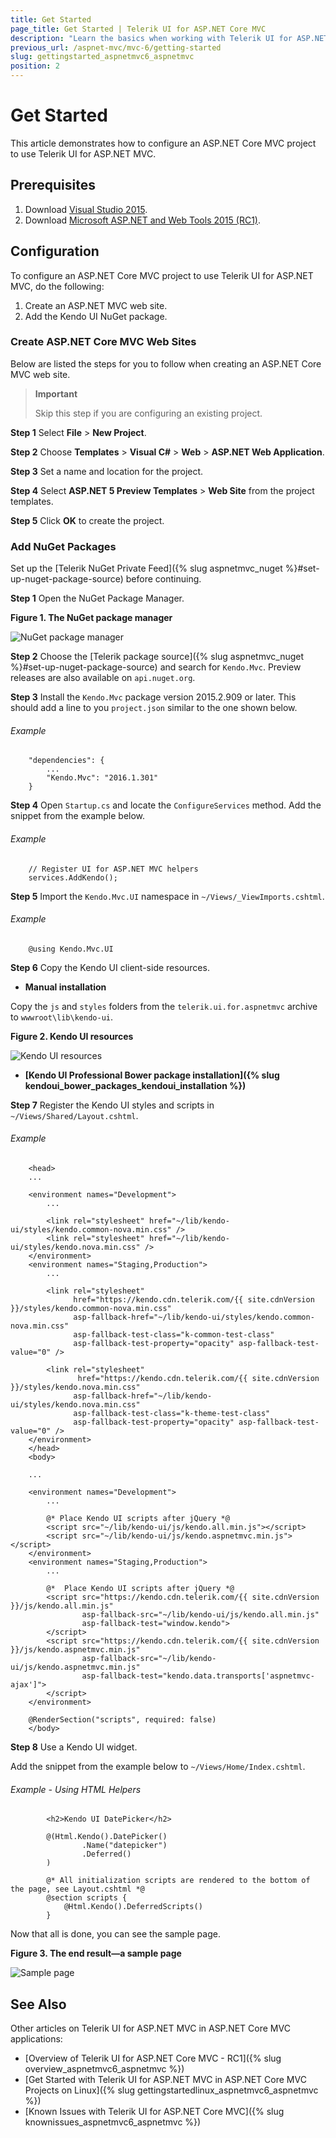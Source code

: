 ```yaml
---
title: Get Started
page_title: Get Started | Telerik UI for ASP.NET Core MVC
description: "Learn the basics when working with Telerik UI for ASP.NET Core MVC."
previous_url: /aspnet-mvc/mvc-6/getting-started
slug: gettingstarted_aspnetmvc6_aspnetmvc
position: 2
---
```


# Get Started

This article demonstrates how to configure an ASP.NET Core MVC project to use Telerik UI for ASP.NET MVC.

## Prerequisites

1. Download [Visual Studio 2015](https://www.visualstudio.com/en-us/downloads/download-visual-studio-vs.aspx).
2. Download [Microsoft ASP.NET and Web Tools 2015 (RC1)](https://www.microsoft.com/en-us/download/details.aspx?id=49959).

## Configuration

To configure an ASP.NET Core MVC project to use Telerik UI for ASP.NET MVC, do the following:

1. Create an ASP.NET MVC web site.
2. Add the Kendo UI NuGet package.

### Create ASP.NET Core MVC Web Sites

Below are listed the steps for you to follow when creating an ASP.NET Core MVC web site.

> **Important**
>
> Skip this step if you are configuring an existing project.

**Step 1** Select **File** > **New Project**.

**Step 2** Choose **Templates** > **Visual C#** > **Web** > **ASP.NET Web Application**.

**Step 3** Set a name and location for the project.

**Step 4** Select **ASP.NET 5 Preview Templates** > **Web Site** from the project templates.

**Step 5** Click **OK** to create the project.

### Add NuGet Packages

Set up the [Telerik NuGet Private Feed]({% slug aspnetmvc_nuget %}#set-up-nuget-package-source) before continuing.

**Step 1** Open the NuGet Package Manager.

**Figure 1. The NuGet package manager**

![NuGet package manager](images/manage-nuget-packages.png)

**Step 2** Choose the [Telerik package source]({% slug aspnetmvc_nuget %}#set-up-nuget-package-source) and search for `Kendo.Mvc`. Preview releases are also available on `api.nuget.org`.

**Step 3** Install the `Kendo.Mvc` package version 2015.2.909 or later. This should add a line to you `project.json` similar to the one shown below.

###### Example

        "dependencies": {
            ...
            "Kendo.Mvc": "2016.1.301"
        }

**Step 4** Open `Startup.cs` and locate the `ConfigureServices` method. Add the snippet from the example below.

###### Example

        // Register UI for ASP.NET MVC helpers
        services.AddKendo();

**Step 5** Import the `Kendo.Mvc.UI` namespace in `~/Views/_ViewImports.cshtml`.

###### Example

        @using Kendo.Mvc.UI

**Step 6** Copy the Kendo UI client-side resources.

* **Manual installation**

Copy the `js` and `styles` folders from the `telerik.ui.for.aspnetmvc` archive to `wwwroot\lib\kendo-ui`.

**Figure 2. Kendo UI resources**

![Kendo UI resources](images/kendo-ui-wwwroot.png)

* **[Kendo UI Professional Bower package installation]({% slug kendoui_bower_packages_kendoui_installation %})**

**Step 7** Register the Kendo UI styles and scripts in `~/Views/Shared/Layout.cshtml`.

###### Example

        <head>
        ...

        <environment names="Development">
            ...

            <link rel="stylesheet" href="~/lib/kendo-ui/styles/kendo.common-nova.min.css" />
            <link rel="stylesheet" href="~/lib/kendo-ui/styles/kendo.nova.min.css" />
        </environment>
        <environment names="Staging,Production">
            ...

            <link rel="stylesheet"
                  href="https://kendo.cdn.telerik.com/{{ site.cdnVersion }}/styles/kendo.common-nova.min.css"
                  asp-fallback-href="~/lib/kendo-ui/styles/kendo.common-nova.min.css"
                  asp-fallback-test-class="k-common-test-class"
                  asp-fallback-test-property="opacity" asp-fallback-test-value="0" />

            <link rel="stylesheet"
                   href="https://kendo.cdn.telerik.com/{{ site.cdnVersion }}/styles/kendo.nova.min.css"
                  asp-fallback-href="~/lib/kendo-ui/styles/kendo.nova.min.css"
                  asp-fallback-test-class="k-theme-test-class"
                  asp-fallback-test-property="opacity" asp-fallback-test-value="0" />
        </environment>
        </head>
        <body>

        ...

        <environment names="Development">
            ...

            @* Place Kendo UI scripts after jQuery *@
            <script src="~/lib/kendo-ui/js/kendo.all.min.js"></script>
            <script src="~/lib/kendo-ui/js/kendo.aspnetmvc.min.js"></script>
        </environment>
        <environment names="Staging,Production">
            ...

            @*  Place Kendo UI scripts after jQuery *@
            <script src="https://kendo.cdn.telerik.com/{{ site.cdnVersion }}/js/kendo.all.min.js"
                    asp-fallback-src="~/lib/kendo-ui/js/kendo.all.min.js"
                    asp-fallback-test="window.kendo">
            </script>
            <script src="https://kendo.cdn.telerik.com/{{ site.cdnVersion }}/js/kendo.aspnetmvc.min.js"
                    asp-fallback-src="~/lib/kendo-ui/js/kendo.aspnetmvc.min.js"
                    asp-fallback-test="kendo.data.transports['aspnetmvc-ajax']">
            </script>
        </environment>

        @RenderSection("scripts", required: false)
        </body>

<!--*-->
**Step 8** Use a Kendo UI widget.

Add the snippet from the example below to `~/Views/Home/Index.cshtml`.

###### Example - Using HTML Helpers

            <h2>Kendo UI DatePicker</h2>

            @(Html.Kendo().DatePicker()
                    .Name("datepicker")
                    .Deferred()
            )

            @* All initialization scripts are rendered to the bottom of the page, see Layout.cshtml *@
            @section scripts {
                @Html.Kendo().DeferredScripts()
            }

<!--*-->
Now that all is done, you can see the sample page.

**Figure 3. The end result&mdash;a sample page**

![Sample page](images/sample-page.png)

## See Also

Other articles on Telerik UI for ASP.NET MVC in ASP.NET Core MVC applications:

* [Overview of Telerik UI for ASP.NET Core MVC - RC1]({% slug overview_aspnetmvc6_aspnetmvc %})
* [Get Started with Telerik UI for ASP.NET MVC in ASP.NET Core MVC Projects on Linux]({% slug gettingstartedlinux_aspnetmvc6_aspnetmvc %})
* [Known Issues with Telerik UI for ASP.NET Core MVC]({% slug knownissues_aspnetmvc6_aspnetmvc %})
